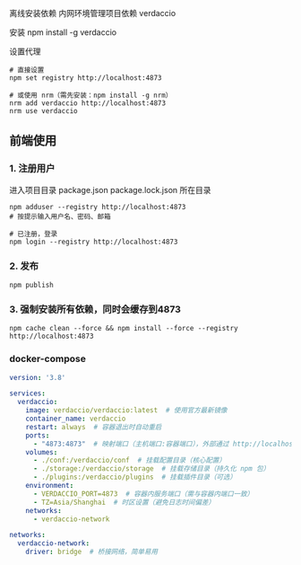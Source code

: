 离线安装依赖
内网环境管理项目依赖
verdaccio

安装
npm install -g verdaccio

设置代理
```shell
# 直接设置
npm set registry http://localhost:4873

# 或使用 nrm（需先安装：npm install -g nrm）
nrm add verdaccio http://localhost:4873
nrm use verdaccio
```

## 前端使用
### 1. 注册用户
进入项目目录 package.json package.lock.json 所在目录
```shell
npm adduser --registry http://localhost:4873
# 按提示输入用户名、密码、邮箱

# 已注册，登录
npm login --registry http://localhost:4873

```
### 2. 发布
```shell
npm publish
```

### 3. 强制安装所有依赖，同时会缓存到4873
```shell
npm cache clean --force && npm install --force --registry http://localhost:4873
```

### docker-compose
```yaml
version: '3.8'

services:
  verdaccio:
    image: verdaccio/verdaccio:latest  # 使用官方最新镜像
    container_name: verdaccio
    restart: always  # 容器退出时自动重启
    ports:
      - "4873:4873"  # 映射端口（主机端口:容器端口），外部通过 http://localhost:4873 访问
    volumes:
      - ./conf:/verdaccio/conf  # 挂载配置目录（核心配置）
      - ./storage:/verdaccio/storage  # 挂载存储目录（持久化 npm 包）
      - ./plugins:/verdaccio/plugins  # 挂载插件目录（可选）
    environment:
      - VERDACCIO_PORT=4873  # 容器内服务端口（需与容器内端口一致）
      - TZ=Asia/Shanghai  # 时区设置（避免日志时间偏差）
    networks:
      - verdaccio-network

networks:
  verdaccio-network:
    driver: bridge  # 桥接网络，简单易用
```

